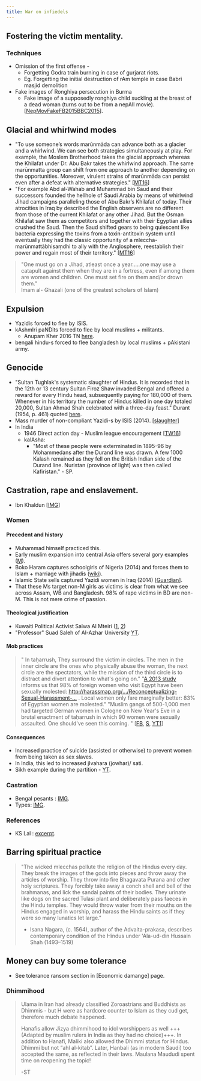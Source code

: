 ```yaml
---
title: War on infiedels
---
```


## Fostering the victim mentality.

### Techniques

- Omission of the first offense - 
  - Forgetting Godra train burning in case of gurjarat riots.
  - Eg. Forgetting the initial destruction of rAm temple in case Babri masjid demolition
- Fake images of Ronghiya persecution in Burma
    - Fake image of a supposedly ronghiya child suckling at the breast of a dead woman (turns out to be from a nepAlI movie). \[[NepMovFake](http://www.reddit.com/r/1000words/comments/1cwrm1/burman_child_tries_to_drink_from_his_dead_mothers/)[FB2015](https://www.facebook.com/shruti.jagdeesh/posts/10155560799370133)[BBC2015](http://www.bbc.com/news/blogs-trending-32979147)\].

## Glacial and whirlwind modes

- "To use someone’s words marūnmāda can advance both as a glacier and a whirlwind. We can see both strategies simultaneously at play. For example, the Moslem Brotherhood takes the glacial approach whereas the Khilafat under Dr. Abu Bakr takes the whirlwind approach. The same marūnmatta group can shift from one approach to another depending on the opportunities. Moreover, virulent strains of marūnmāda can persist even after a defeat with alternative strategies." \[[MT16](https://manasataramgini.wordpress.com/2016/07/09/a-geopolitical-package-july-2016/)\]
- "For example Abd al-Wahab and Muhammad bin Saud and their successors founded the hellhole of Saudi Arabia by means of whirlwind Jihad campaigns paralleling those of Abu Bakr’s Khilafat of today. Their atrocities in Iraq by described the English observers are no different from those of the current Khilafat or any other Jihad. But the Osman Khilafat saw them as competitors and together with their Egyptian allies crushed the Saud. Then the Saud shifted gears to being quiescent like bacteria expressing the toxins from a toxin-antitoxin system until eventually they had the classic opportunity of a mleccha-marūnmattābhisaṃdhi to ally with the Anglosphere, reestablish their power and regain most of their territory." \[[MT16](https://manasataramgini.wordpress.com/2016/07/09/a-geopolitical-package-july-2016/)\]

> "One must go on a Jihad, atleast once a year.....one may use a catapult against them when they are in a fortress, even if among them are women and children. One must set fire on them and/or drown them."  
> Imam al- Ghazali (one of the greatest scholars of Islam)


## Expulsion

- Yazidis forced to flee by ISIS.
- kAshmIri paNDits forced to flee by local muslims + militants.
    - Anupam Kher 2016 TN [here](https://www.youtube.com/watch?v=nRNo6bqbThI).
- bengali hindu-s forced to flee bangladesh by local muslims + pAkistani army.

## Genocide

- "Sultan Tughlak's systematic slaughter of Hindus. It is recorded that in the 12th or 13 century Sultan Firoz Shaw invaded Bengal and offered a reward for every Hindu head, subsequently paying for 180,000 of them. Whenever in his territory the number of Hindus killed in one day totaled 20,000, Sultan Ahmad Shah celebrated with a three-day feast." Durant (1954, p. 461) quoted [here](http://hawaii.edu/powerkills/DBG.CHAP3.HTM).
- Mass murder of non-compliant Yazidi-s by ISIS (2014). \[[slaughter](http://www.reuters.com/article/2014/08/18/us-iraq-security-yazidis-idUSKBN0GI1QK20140818?feedType=RSS&feedName=worldNews)\]
- In India
    - 1946 Direct action day - Muslim league encouragement \[[TW16](https://twitter.com/blog_supplement/status/776269924541005824)\]
    - kalAsha:
        - "Most of these people were exterminated in 1895-96 by Mohammedans after the Durand line was drawn. A few 1000 Kalash remained as they fell on the British Indian side of the Durand line. Nuristan (province of light) was then called Kafiristan." - SP.

## Castration, rape and enslavement.

- Ibn Khaldun \[[IMG](http://i.imgsafe.org/63eaa8e442.png)\]  
    
### Women
#### Precedent and history
- Muhammad himself practiced this. 
- Early muslim expansion into central Asia offers several gory examples ([M](http://www.indiafacts.co.in/isis-caliphate-lessons-earliest-mohammedan-invasions-central-asia/)).
- Boko Haram captures schoolgirls of Nigeria (2014) and forces them to Islam + marriage with jihadis ([wiki](https://en.wikipedia.org/wiki/Chibok_schoolgirls_kidnapping)).
- Islamic State sells captured Yazidi women in Iraq (2014) \[[Guardian](http://www.theguardian.com/world/2014/aug/11/yazidis-tormented-fears-for-women-girls-kidnapped-sinjar-isis-slaves)\].
- That these Ms target non-M girls as victims is clear from what we see across Assam, WB and Bangladesh. 98% of rape victims in BD are non-M. This is not mere crime of passion.

#### Theological justification
- Kuwaiti Political Activist Salwa Al Mteiri ([1](https://www.youtube.com/watch?v=x7Sc2uoJ5f8), [2](https://www.youtube.com/watch?v=BoBcFWUTze0))
- "Professor" Suad Saleh of Al-Azhar University [YT](https://www.youtube.com/watch?v=Hj-Bx4SYufA).

#### Mob practices
> " In taḥarrush, They surround the victim in circles. The men in the inner circle are the ones who physically abuse the woman, the next circle are the spectators, while the mission of the third circle is to distract and divert attention to what's going on."
> "[A 2013 study](http://harassmap.org/en/wp-content/uploads/2013/03/Reconceptualizing-Sexual-Harassment-in-Egypt.pdf) informs us that 98% of foreign women who visit Egypt have been sexually molested: http://harassmap.org/…/Reconceptualizing-Sexual-Harassment-… . Local women only fare marginally better: 83% of Egyptian women are molested."
> "Muslim gangs of 500-1,000 men had targeted German women in Cologne on New Year's Eve in a brutal enactment of taḥarrush in which 90 women were sexually assaulted. One should've seen this coming. " \[[FB](https://www.facebook.com/KalavaiVenkat/posts/1669293833350986), [S](http://speisa.com/modules/articles/index.php/item.2374/german-police-it-s-an-arab-rape-game-called-taharrush-and-now-it-has-come-to-europe.html), [YT1](https://www.youtube.com/watch?time_continue=21&v=gMGQAbEA23Q)\]

#### Consequences
- Increased practice of suicide (assisted or otherwise) to prevent women from being taken as sex slaves.
- In India, this led to increased jIvahara (jowhar)/ sati.
- Sikh example during the partition - [YT](https://www.youtube.com/watch?v=2WQtUYv1_-s).

### Castration
- Bengal pesants : [IMG](http://i.imgsafe.org/63ddd3c6c7.jpg).
- Types: [IMG](http://i.imgsafe.org/75b1967146.jpg).  
    
### References
- KS Lal : [excerpt](http://www.sanskritimagazine.com/india/medieval-india-enslavement-hindus-arab-turkish-invaders/#comment-34096).

## Barring spiritual practice

> "The wicked mlecchas pollute the religion of the Hindus every day. They break the images of the gods into pieces and throw away the articles of worship. They throw into fire Bhagavata Purana and other holy scriptures. They forcibly take away a conch shell and bell of the brahmanas, and lick the sandal paints of their bodies. They urinate like dogs on the sacred Tulasi plant and deliberately pass faeces in the Hindu temples. They would throw water from their mouths on the Hindus engaged in worship, and harass the Hindu saints as if they were so many lunatics let large." 
> 
> - Isana Nagara, (c. 1564), author of the Advaita-prakasa, describes contemporary condition of the Hindus under 'Ala-ud-din Hussain Shah (1493–1519)

## Money can buy some tolerance
- See tolerance ransom section in [Economic damange] page.

### Dhimmihood
> Ulama in Iran had already classified Zoroastrians and Buddhists as Dhimmis - but H were as hardcore counter to Islam as they cud get, therefore much debate happened.  
> 
> Hanafis allow Jizya dhimmihood to idol worshippers as well +++(Adapted by muslim rulers in India as they had no choice)+++. In addition to Hanafi, Maliki also allowed the Dhimmi status for Hindus. Dhimmi but not “ahl al-kitab”. Later, Hanbali (as in modern Saudi) too accepted the same, as reflected in their laws. Maulana Maududi spent time on reopening the topic!
> 
> -ST